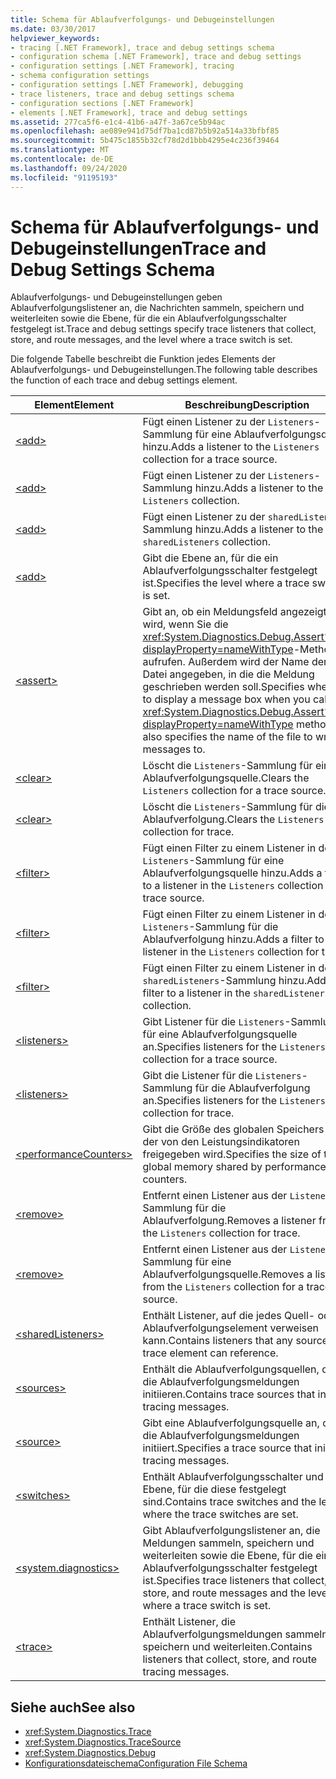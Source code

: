 ```yaml
---
title: Schema für Ablaufverfolgungs- und Debugeinstellungen
ms.date: 03/30/2017
helpviewer_keywords:
- tracing [.NET Framework], trace and debug settings schema
- configuration schema [.NET Framework], trace and debug settings
- configuration settings [.NET Framework], tracing
- schema configuration settings
- configuration settings [.NET Framework], debugging
- trace listeners, trace and debug settings schema
- configuration sections [.NET Framework]
- elements [.NET Framework], trace and debug settings
ms.assetid: 277ca5f6-e1c4-41b6-a47f-3a67ce5b94ac
ms.openlocfilehash: ae089e941d75df7ba1cd87b5b92a514a33bfbf85
ms.sourcegitcommit: 5b475c1855b32cf78d2d1bbb4295e4c236f39464
ms.translationtype: MT
ms.contentlocale: de-DE
ms.lasthandoff: 09/24/2020
ms.locfileid: "91195193"
---
```

# <a name="trace-and-debug-settings-schema"></a><span data-ttu-id="a3a6d-102">Schema für Ablaufverfolgungs- und Debugeinstellungen</span><span class="sxs-lookup"><span data-stu-id="a3a6d-102">Trace and Debug Settings Schema</span></span>

<span data-ttu-id="a3a6d-103">Ablaufverfolgungs- und Debugeinstellungen geben Ablaufverfolgungslistener an, die Nachrichten sammeln, speichern und weiterleiten sowie die Ebene, für die ein Ablaufverfolgungsschalter festgelegt ist.</span><span class="sxs-lookup"><span data-stu-id="a3a6d-103">Trace and debug settings specify trace listeners that collect, store, and route messages, and the level where a trace switch is set.</span></span>  
  
 <span data-ttu-id="a3a6d-104">Die folgende Tabelle beschreibt die Funktion jedes Elements der Ablaufverfolgungs- und Debugeinstellungen.</span><span class="sxs-lookup"><span data-stu-id="a3a6d-104">The following table describes the function of each trace and debug settings element.</span></span>  
  
|<span data-ttu-id="a3a6d-105">Element</span><span class="sxs-lookup"><span data-stu-id="a3a6d-105">Element</span></span>|<span data-ttu-id="a3a6d-106">Beschreibung</span><span class="sxs-lookup"><span data-stu-id="a3a6d-106">Description</span></span>|  
|-------------|-----------------|  
|[\<add>](add-element-for-listeners-for-source.md)|<span data-ttu-id="a3a6d-107">Fügt einen Listener zu der `Listeners`-Sammlung für eine Ablaufverfolgungsquelle hinzu.</span><span class="sxs-lookup"><span data-stu-id="a3a6d-107">Adds a listener to the `Listeners` collection for a trace source.</span></span>|  
|[\<add>](add-element-for-listeners-for-trace.md)|<span data-ttu-id="a3a6d-108">Fügt einen Listener zu der `Listeners`-Sammlung hinzu.</span><span class="sxs-lookup"><span data-stu-id="a3a6d-108">Adds a listener to the `Listeners` collection.</span></span>|  
|[\<add>](add-element-for-sharedlisteners.md)|<span data-ttu-id="a3a6d-109">Fügt einen Listener zu der `sharedListeners`-Sammlung hinzu.</span><span class="sxs-lookup"><span data-stu-id="a3a6d-109">Adds a listener to the `sharedListeners` collection.</span></span>|  
|[\<add>](add-element-for-switches.md)|<span data-ttu-id="a3a6d-110">Gibt die Ebene an, für die ein Ablaufverfolgungsschalter festgelegt ist.</span><span class="sxs-lookup"><span data-stu-id="a3a6d-110">Specifies the level where a trace switch is set.</span></span>|  
|[\<assert>](assert-element.md)|<span data-ttu-id="a3a6d-111">Gibt an, ob ein Meldungsfeld angezeigt wird, wenn Sie die <xref:System.Diagnostics.Debug.Assert%2A?displayProperty=nameWithType>-Methode aufrufen. Außerdem wird der Name der Datei angegeben, in die die Meldung geschrieben werden soll.</span><span class="sxs-lookup"><span data-stu-id="a3a6d-111">Specifies whether to display a message box when you call the <xref:System.Diagnostics.Debug.Assert%2A?displayProperty=nameWithType> method; also specifies the name of the file to write messages to.</span></span>|  
|[\<clear>](clear-element-for-listeners-for-source.md)|<span data-ttu-id="a3a6d-112">Löscht die `Listeners`-Sammlung für eine Ablaufverfolgungsquelle.</span><span class="sxs-lookup"><span data-stu-id="a3a6d-112">Clears the `Listeners` collection for a trace source.</span></span>|  
|[\<clear>](clear-element-for-listeners-for-trace.md)|<span data-ttu-id="a3a6d-113">Löscht die `Listeners`-Sammlung für die Ablaufverfolgung.</span><span class="sxs-lookup"><span data-stu-id="a3a6d-113">Clears the `Listeners` collection for trace.</span></span>|  
|[\<filter>](filter-element-for-add-for-listeners-for-source.md)|<span data-ttu-id="a3a6d-114">Fügt einen Filter zu einem Listener in der `Listeners`-Sammlung für eine Ablaufverfolgungsquelle hinzu.</span><span class="sxs-lookup"><span data-stu-id="a3a6d-114">Adds a filter to a listener in the `Listeners` collection for a trace source.</span></span>|  
|[\<filter>](filter-element-for-add-for-listeners-for-trace.md)|<span data-ttu-id="a3a6d-115">Fügt einen Filter zu einem Listener in der `Listeners`-Sammlung für die Ablaufverfolgung hinzu.</span><span class="sxs-lookup"><span data-stu-id="a3a6d-115">Adds a filter to a listener in the `Listeners` collection for trace.</span></span>|  
|[\<filter>](filter-element-for-add-for-sharedlisteners.md)|<span data-ttu-id="a3a6d-116">Fügt einen Filter zu einem Listener in der `sharedListeners`-Sammlung hinzu.</span><span class="sxs-lookup"><span data-stu-id="a3a6d-116">Adds a filter to a listener in the `sharedListeners` collection.</span></span>|  
|[\<listeners>](listeners-element-for-source.md)|<span data-ttu-id="a3a6d-117">Gibt Listener für die `Listeners`-Sammlung für eine Ablaufverfolgungsquelle an.</span><span class="sxs-lookup"><span data-stu-id="a3a6d-117">Specifies listeners for the `Listeners` collection for a trace source.</span></span>|  
|[\<listeners>](listeners-element-for-trace.md)|<span data-ttu-id="a3a6d-118">Gibt die Listener für die `Listeners`-Sammlung für die Ablaufverfolgung an.</span><span class="sxs-lookup"><span data-stu-id="a3a6d-118">Specifies listeners for the `Listeners` collection for trace.</span></span>|  
|[\<performanceCounters>](performancecounters-element.md)|<span data-ttu-id="a3a6d-119">Gibt die Größe des globalen Speichers an, der von den Leistungsindikatoren freigegeben wird.</span><span class="sxs-lookup"><span data-stu-id="a3a6d-119">Specifies the size of the global memory shared by performance counters.</span></span>|  
|[\<remove>](remove-element-for-listeners-for-trace.md)|<span data-ttu-id="a3a6d-120">Entfernt einen Listener aus der `Listeners`-Sammlung für die Ablaufverfolgung.</span><span class="sxs-lookup"><span data-stu-id="a3a6d-120">Removes a listener from the `Listeners` collection for trace.</span></span>|  
|[\<remove>](remove-element-for-listeners-for-source.md)|<span data-ttu-id="a3a6d-121">Entfernt einen Listener aus der `Listeners`-Sammlung für eine Ablaufverfolgungsquelle.</span><span class="sxs-lookup"><span data-stu-id="a3a6d-121">Removes a listener from the `Listeners` collection for a trace source.</span></span>|  
|[\<sharedListeners>](sharedlisteners-element.md)|<span data-ttu-id="a3a6d-122">Enthält Listener, auf die jedes Quell- oder Ablaufverfolgungselement verweisen kann.</span><span class="sxs-lookup"><span data-stu-id="a3a6d-122">Contains listeners that any source or trace element can reference.</span></span>|  
|[\<sources>](sources-element.md)|<span data-ttu-id="a3a6d-123">Enthält die Ablaufverfolgungsquellen, die die Ablaufverfolgungsmeldungen initiieren.</span><span class="sxs-lookup"><span data-stu-id="a3a6d-123">Contains trace sources that initiate tracing messages.</span></span>|  
|[\<source>](source-element.md)|<span data-ttu-id="a3a6d-124">Gibt eine Ablaufverfolgungsquelle an, die die Ablaufverfolgungsmeldungen initiiert.</span><span class="sxs-lookup"><span data-stu-id="a3a6d-124">Specifies a trace source that initiates tracing messages.</span></span>|  
|[\<switches>](switches-element.md)|<span data-ttu-id="a3a6d-125">Enthält Ablaufverfolgungsschalter und die Ebene, für die diese festgelegt sind.</span><span class="sxs-lookup"><span data-stu-id="a3a6d-125">Contains trace switches and the level where the trace switches are set.</span></span>|  
|[\<system.diagnostics>](system-diagnostics-element.md)|<span data-ttu-id="a3a6d-126">Gibt Ablaufverfolgungslistener an, die Meldungen sammeln, speichern und weiterleiten sowie die Ebene, für die ein Ablaufverfolgungsschalter festgelegt ist.</span><span class="sxs-lookup"><span data-stu-id="a3a6d-126">Specifies trace listeners that collect, store, and route messages and the level where a trace switch is set.</span></span>|  
|[\<trace>](trace-element.md)|<span data-ttu-id="a3a6d-127">Enthält Listener, die Ablaufverfolgungsmeldungen sammeln, speichern und weiterleiten.</span><span class="sxs-lookup"><span data-stu-id="a3a6d-127">Contains listeners that collect, store, and route tracing messages.</span></span>|  
  
## <a name="see-also"></a><span data-ttu-id="a3a6d-128">Siehe auch</span><span class="sxs-lookup"><span data-stu-id="a3a6d-128">See also</span></span>

- <xref:System.Diagnostics.Trace>
- <xref:System.Diagnostics.TraceSource>
- <xref:System.Diagnostics.Debug>
- [<span data-ttu-id="a3a6d-129">Konfigurationsdateischema</span><span class="sxs-lookup"><span data-stu-id="a3a6d-129">Configuration File Schema</span></span>](../index.md)
